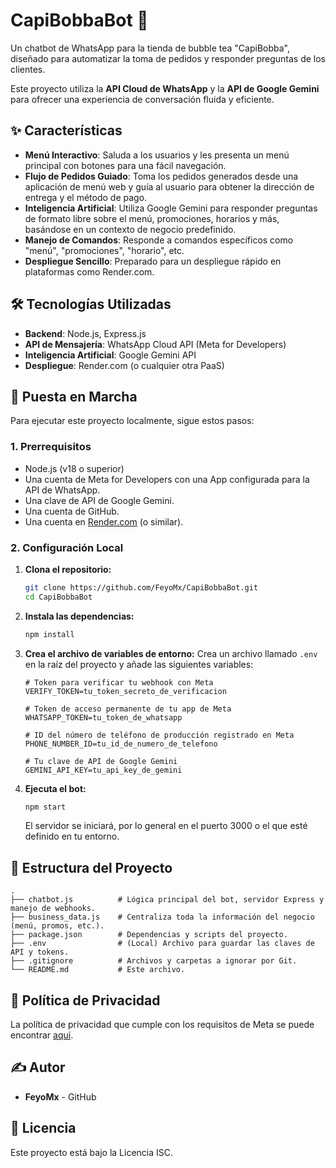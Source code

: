 # CapiBobbaBot 🧋

Un chatbot de WhatsApp para la tienda de bubble tea "CapiBobba", diseñado para automatizar la toma de pedidos y responder preguntas de los clientes.

Este proyecto utiliza la **API Cloud de WhatsApp** y la **API de Google Gemini** para ofrecer una experiencia de conversación fluida y eficiente.

## ✨ Características

-   **Menú Interactivo**: Saluda a los usuarios y les presenta un menú principal con botones para una fácil navegación.
-   **Flujo de Pedidos Guiado**: Toma los pedidos generados desde una aplicación de menú web y guía al usuario para obtener la dirección de entrega y el método de pago.
-   **Inteligencia Artificial**: Utiliza Google Gemini para responder preguntas de formato libre sobre el menú, promociones, horarios y más, basándose en un contexto de negocio predefinido.
-   **Manejo de Comandos**: Responde a comandos específicos como "menú", "promociones", "horario", etc.
-   **Despliegue Sencillo**: Preparado para un despliegue rápido en plataformas como Render.com.

## 🛠️ Tecnologías Utilizadas

-   **Backend**: Node.js, Express.js
-   **API de Mensajería**: WhatsApp Cloud API (Meta for Developers)
-   **Inteligencia Artificial**: Google Gemini API
-   **Despliegue**: Render.com (o cualquier otra PaaS)

## 🚀 Puesta en Marcha

Para ejecutar este proyecto localmente, sigue estos pasos:

### 1. Prerrequisitos

-   Node.js (v18 o superior)
-   Una cuenta de Meta for Developers con una App configurada para la API de WhatsApp.
-   Una clave de API de Google Gemini.
-   Una cuenta de GitHub.
-   Una cuenta en [Render.com](https://render.com/) (o similar).

### 2. Configuración Local

1.  **Clona el repositorio:**
    ```bash
    git clone https://github.com/FeyoMx/CapiBobbaBot.git
    cd CapiBobbaBot
    ```

2.  **Instala las dependencias:**
    ```bash
    npm install
    ```

3.  **Crea el archivo de variables de entorno:**
    Crea un archivo llamado `.env` en la raíz del proyecto y añade las siguientes variables:

    ```env
    # Token para verificar tu webhook con Meta
    VERIFY_TOKEN=tu_token_secreto_de_verificacion

    # Token de acceso permanente de tu app de Meta
    WHATSAPP_TOKEN=tu_token_de_whatsapp

    # ID del número de teléfono de producción registrado en Meta
    PHONE_NUMBER_ID=tu_id_de_numero_de_telefono

    # Tu clave de API de Google Gemini
    GEMINI_API_KEY=tu_api_key_de_gemini
    ```

4.  **Ejecuta el bot:**
    ```bash
    npm start
    ```
    El servidor se iniciará, por lo general en el puerto 3000 o el que esté definido en tu entorno.

## 📂 Estructura del Proyecto

```
.
├── chatbot.js          # Lógica principal del bot, servidor Express y manejo de webhooks.
├── business_data.js    # Centraliza toda la información del negocio (menú, promos, etc.).
├── package.json        # Dependencias y scripts del proyecto.
├── .env                # (Local) Archivo para guardar las claves de API y tokens.
├── .gitignore          # Archivos y carpetas a ignorar por Git.
└── README.md           # Este archivo.
```

## 📄 Política de Privacidad

La política de privacidad que cumple con los requisitos de Meta se puede encontrar [aquí](https://feyomx.github.io/CapiBobbaBot/PRIVACY_POLICY.html).

## ✍️ Autor

-   **FeyoMx** - GitHub

## 📜 Licencia

Este proyecto está bajo la Licencia ISC.

